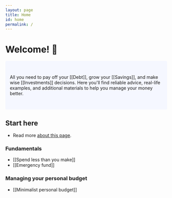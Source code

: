 ```yaml
---
layout: page
title: Home
id: home
permalink: /
---
```


# Welcome! 💸

<p style="padding: 3em 1em; background: #f5f7ff; border-radius: 4px;">
  All you need to pay off your [[Debt]], grow your [[Savings]], and make wise [[Investments]] decisions. Here you'll find reliable advice, real-life examples, and additional materials to help you manage your money better.
</p>

## Start here
- Read more <a class="internal-link" href="/about">about this page</a>.

### Fundamentals
- [[Spend less than you make]]
- [[Emergency fund]]

### Managing your personal budget
- [[Minimalist personal budget]]

<style>
  .wrapper {
    max-width: 46em;
  }
</style>
